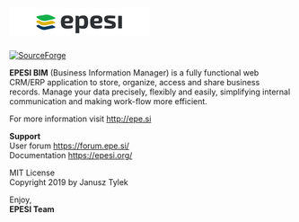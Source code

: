![Epesi Logo](/images/logo.png)
=
[![SourceForge](https://img.shields.io/sourceforge/dt/epesi.svg)](https://sourceforge.net/projects/epesi)

<b>EPESI BIM</b> (Business Information Manager) is a fully functional web CRM/ERP application to store, organize, access and share business records. Manage your data precisely, flexibly and easily, simplifying internal communication and making work-flow more efficient.

For more information visit http://epe.si

<b>Support</b><br />
User forum https://forum.epe.si/<br />
Documentation https://epesi.org/<br />

MIT License<br />
Copyright 2019 by Janusz Tylek<br />

Enjoy,  
<b>EPESI Team</b>
